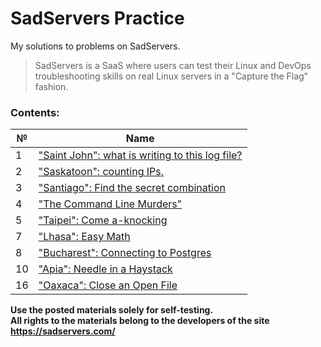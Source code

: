 # SadServers Practice
My solutions to problems on SadServers.

> SadServers is a SaaS where users can test their Linux and DevOps troubleshooting skills on real Linux servers in a "Capture the Flag" fashion.

### Contents:

| № | Name |
| --- | ----------- |
| 1 | ["Saint John": what is writing to this log file?](./01-Saint-John/) |
| 2 | ["Saskatoon": counting IPs.](./02-Saskatoon/) |
| 3 | ["Santiago": Find the secret combination](./03-Santiago/) |
| 4 | ["The Command Line Murders"](./04-The-Command-Line-Murders/) |
| 5 | ["Taipei": Come a-knocking](./05-Taipei/) |
| 7 | ["Lhasa": Easy Math](./07-Lhasa/) |
| 8 | ["Bucharest": Connecting to Postgres](./08-Bucharest/) |
| 10 | ["Apia": Needle in a Haystack](./10-Apia/) |
| 16 | ["Oaxaca": Close an Open File](./16-Oaxaca/) |

**Use the posted materials solely for self-testing.** <br>
**All rights to the materials belong to the developers of the site https://sadservers.com/**